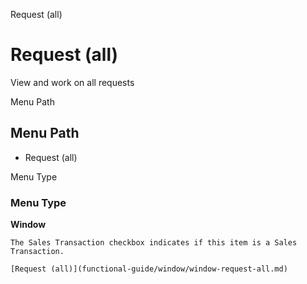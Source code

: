 
Request (all)
# Request (all)


View and work on all requests

Menu Path
## Menu Path



- Request (all)

Menu Type
### Menu Type

**Window**

```
The Sales Transaction checkbox indicates if this item is a Sales Transaction.
```

```
[Request (all)](functional-guide/window/window-request-all.md)
```